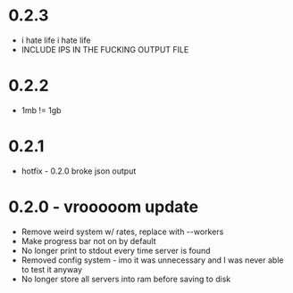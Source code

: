 # 0.2.3
- i hate life i hate life 
- INCLUDE IPS IN THE FUCKING OUTPUT FILE

# 0.2.2
- 1mb != 1gb

# 0.2.1
- hotfix - 0.2.0 broke json output

# 0.2.0 - vrooooom update
- Remove weird system w/ rates, replace with --workers
- Make progress bar not on by default
- No longer print to stdout every time server is found
- Removed config system - imo it was unnecessary and I was never able to test it anyway
- No longer store all servers into ram before saving to disk
